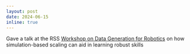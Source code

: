 ```yaml
---
layout: post
date: 2024-06-15
inline: true
---
```


Gave a talk at the RSS [Workshop on Data Generation for Robotics](https://sites.google.com/view/data-generation-for-robotics/home)
on how simulation-based scaling can aid in learning robust skills

